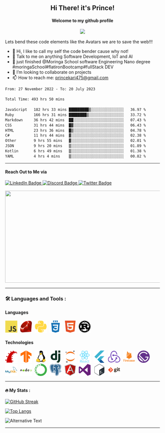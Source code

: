 
<div  id="header" align="center">
 <h2>Hi There! it's Prince!</h2>
 <h4>Welcome to my github profile</h4>
 <img src="https://media1.giphy.com/media/v1.Y2lkPTc5MGI3NjExNzdhNGViYjFkYjUyNWFhMDI1NTdiZWMzYTdhMGRhYzIyZDdkNjYwNiZjdD1n/R03zWv5p1oNSQd91EP/giphy.gif" width="100"/>
</div>


Lets bend these code elements like the Avatars we are to save the web!!!
- 👋 Hi, I like to call my self the code bender cause why not!
- 👀 Talk to me on anything Software Development, IoT and AI
- 🌱 just finished @Moringa School software Engineering Nano degree #moringaSchool#flatironBootcamp#fullStack DEV
- 💞️ I’m looking to collaborate on projects
- 📫 How to reach me: princekari475@gmail.com


<!--START_SECTION:waka-->

```txt
From: 27 November 2022 - To: 20 July 2023

Total Time: 493 hrs 50 mins

JavaScript   182 hrs 33 mins █████████▒░░░░░░░░░░░░░░░   36.97 %
Ruby         166 hrs 31 mins ████████▒░░░░░░░░░░░░░░░░   33.72 %
Markdown     36 hrs 42 mins  ██░░░░░░░░░░░░░░░░░░░░░░░   07.43 %
CSS          31 hrs 44 mins  █▓░░░░░░░░░░░░░░░░░░░░░░░   06.43 %
HTML         23 hrs 36 mins  █▒░░░░░░░░░░░░░░░░░░░░░░░   04.78 %
C#           11 hrs 44 mins  ▓░░░░░░░░░░░░░░░░░░░░░░░░   02.38 %
Other        9 hrs 55 mins   ▓░░░░░░░░░░░░░░░░░░░░░░░░   02.01 %
JSON         9 hrs 20 mins   ▒░░░░░░░░░░░░░░░░░░░░░░░░   01.89 %
Kotlin       6 hrs 49 mins   ▒░░░░░░░░░░░░░░░░░░░░░░░░   01.38 %
YAML         4 hrs 4 mins    ▒░░░░░░░░░░░░░░░░░░░░░░░░   00.82 %
```

<!--END_SECTION:waka-->

---
#### Reach Out to Me via

<div id="badges">
  <a href="https://www.linkedin.com/in/prince-daniel-83a8aa140/">
    <img src="https://img.shields.io/badge/LinkedIn-blue?style=for-the-badge&logo=linkedin&logoColor=white" alt="LinkedIn Badge"/>
  </a>
  <a href="https://discordapp.com/users/842079184044949504">
    <img src="https://img.shields.io/badge/Discord-ble?style=for-the-badge&logo=youtube&logoColor=white" alt="Discord Badge"/>
  </a>
  <a href="https://twitter.com/PrinceMwai">
    <img src="https://img.shields.io/badge/Twitter-blue?style=for-the-badge&logo=twitter&logoColor=white" alt="Twitter Badge"/>
  </a>
</div>
<img src="https://komarev.com/ghpvc/?username=kimathinjoki&style=flat-square&color=blue" alt=""/>


<div align="center">
  <img src="https://media.giphy.com/media/dWesBcTLavkZuG35MI/giphy.gif" width="600" height="300"/>
</div>

---

### :hammer_and_wrench: Languages and Tools :

#### Languages
<div>
  <img src="https://github.com/devicons/devicon/blob/master/icons/javascript/javascript-original.svg" title="JavaScript" alt="JavaScript" width="40" height="40"/>&nbsp;
      <img src="https://raw.githubusercontent.com/devicons/devicon/1119b9f84c0290e0f0b38982099a2bd027a48bf1/icons/ruby/ruby-original.svg" title="ruby" alt="ruby" width="40" height="40"/>&nbsp;
  <img src="https://raw.githubusercontent.com/devicons/devicon/1119b9f84c0290e0f0b38982099a2bd027a48bf1/icons/python/python-plain.svg" title="python" alt="python" width="40" height="40"/>&nbsp;
      <img src="https://github.com/devicons/devicon/blob/master/icons/css3/css3-plain-wordmark.svg"  title="CSS3" alt="CSS" width="40" height="40"/>&nbsp;
  <img src="https://github.com/devicons/devicon/blob/master/icons/html5/html5-original.svg" title="HTML5" alt="HTML" width="40" height="40"/>&nbsp;
        <img src="https://raw.githubusercontent.com/devicons/devicon/1119b9f84c0290e0f0b38982099a2bd027a48bf1/icons/rust/rust-plain.svg" title="rust" alt="rust" width="40" height="40"/>   

</div>

#### Technologies

<div>
   <img src="https://raw.githubusercontent.com/devicons/devicon/1119b9f84c0290e0f0b38982099a2bd027a48bf1/icons/rails/rails-plain.svg" title="rails" alt="rails" width="40" height="40"/>&nbsp;
       <img src="https://raw.githubusercontent.com/devicons/devicon/1119b9f84c0290e0f0b38982099a2bd027a48bf1/icons/tensorflow/tensorflow-original.svg" title="tensorflow" alt="tensorflow" width="40" height="40"/>&nbsp;
    <img src="https://raw.githubusercontent.com/devicons/devicon/1119b9f84c0290e0f0b38982099a2bd027a48bf1/icons/linux/linux-original.svg" title="linux" alt="linux" width="40" height="40"/>&nbsp;
         <img src="https://raw.githubusercontent.com/devicons/devicon/1119b9f84c0290e0f0b38982099a2bd027a48bf1/icons/django/django-plain.svg" title="django" alt="django" width="40" height="40"/>&nbsp;
        <img src="https://raw.githubusercontent.com/devicons/devicon/1119b9f84c0290e0f0b38982099a2bd027a48bf1/icons/jupyter/jupyter-original.svg" title="jupyter" alt="jupyter" width="40" height="40"/>&nbsp;
        <img src="https://github.com/devicons/devicon/blob/master/icons/react/react-original-wordmark.svg" title="React" alt="React" width="40" height="40"/>&nbsp;
  <img src="https://github.com/devicons/devicon/blob/master/icons/flutter/flutter-original.svg" title="Flutter" alt="Flutter" width="40" height="40"/>&nbsp;
  <img src="https://github.com/devicons/devicon/blob/master/icons/redux/redux-original.svg" title="Redux" alt="Redux " width="40" height="40"/>&nbsp;
    <img src="https://github.com/devicons/devicon/blob/master/icons/firebase/firebase-plain-wordmark.svg" title="Firebase" alt="Firebase" width="40" height="40"/>&nbsp;
  <img src="https://github.com/devicons/devicon/blob/master/icons/gatsby/gatsby-original.svg" title="Gatsby"  alt="Gatsby" width="40" height="40"/>&nbsp;
  <img src="https://github.com/devicons/devicon/blob/master/icons/mysql/mysql-original-wordmark.svg" title="MySQL"  alt="MySQL" width="40" height="40"/>&nbsp;
  <img src="https://github.com/devicons/devicon/blob/master/icons/nodejs/nodejs-original-wordmark.svg" title="NodeJS" alt="NodeJS" width="40" height="40"/>&nbsp;
    <img src="https://raw.githubusercontent.com/devicons/devicon/1119b9f84c0290e0f0b38982099a2bd027a48bf1/icons/anaconda/anaconda-original.svg" title="anaconda" alt="anaconda" width="40" height="40"/>&nbsp;
   <img src="https://raw.githubusercontent.com/devicons/devicon/1119b9f84c0290e0f0b38982099a2bd027a48bf1/icons/postgresql/postgresql-plain.svg" title="postgresql" alt="postgresql" width="40" height="40"/>&nbsp;
  <img src="https://raw.githubusercontent.com/devicons/devicon/1119b9f84c0290e0f0b38982099a2bd027a48bf1/icons/angularjs/angularjs-original.svg" title="angular" alt="angular" width="40" height="40"/>&nbsp;
  <img src="https://raw.githubusercontent.com/devicons/devicon/1119b9f84c0290e0f0b38982099a2bd027a48bf1/icons/visualstudio/visualstudio-plain.svg" title="vs" alt="vs" width="40" height="40"/>&nbsp;
  <img src="https://raw.githubusercontent.com/devicons/devicon/1119b9f84c0290e0f0b38982099a2bd027a48bf1/icons/bash/bash-plain.svg" title="bash" alt="bash" width="40" height="40"/>&nbsp;  
  <img src="https://github.com/devicons/devicon/blob/master/icons/git/git-original-wordmark.svg" title="Git" **alt="Git" width="40" height="40"/>
  
  
</div>

---

#### :fire: My Stats :


[![GitHub Streak](http://github-readme-streak-stats.herokuapp.com?user=prince475&theme=dark&background=000000)](https://git.io/streak-stats)

[![Top Langs](https://github-readme-stats.vercel.app/api/top-langs/?username=prince475&layout=compact&theme=vision-friendly-dark)](https://github.com/anuraghazra/github-readme-stats)

<img
  src="https://github.com/prince475/prince475/blob/main/images/stat.svg"
  alt="Alternative Text"
/>


---


<!-- 
<img src="https://wakatime.com/share/@prince475/5cc708e5-95b3-4e0a-8c57-8017675768ab.svg"/>

<img src="https://wakatime.com/share/@prince475/4892a892-7078-430a-a92d-ca694da04c3d.svg"/>
 -->
 
 


<!---
prince475/prince475 is a ✨ special ✨ repository because its `README.md` (this file) appears on your GitHub profile.
You can click the Preview link to take a look at your changes.
--->
